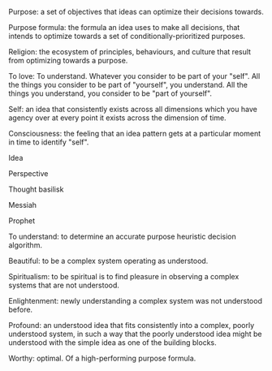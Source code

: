 Purpose: a set of objectives that ideas can optimize their decisions towards.

Purpose formula: the formula an idea uses to make all decisions, that intends to optimize towards a set of conditionally-prioritized purposes.

Religion: the ecosystem of principles, behaviours, and culture that result from optimizing towards a purpose.

To love: To understand. Whatever you consider to be part of your "self". All the things you consider to be part of "yourself", you understand. All the things you understand, you consider to be "part of yourself".

Self: an idea that consistently exists across all dimensions which you have agency over at every point it exists across the dimension of time.

Consciousness: the feeling that an idea pattern gets at a particular moment in time to identify "self".

Idea

Perspective

Thought basilisk

Messiah

Prophet

To understand: to determine an accurate purpose heuristic decision algorithm. 

Beautiful: to be a complex system operating as understood.

Spiritualism: to be spiritual is to find pleasure in observing a complex systems that are not understood.

Enlightenment: newly understanding a complex system was not understood before. 

Profound: an understood idea that fits consistently into a complex, poorly understood system, in such a way that the poorly understood idea might be understood with the simple idea as one of the building blocks.

Worthy: optimal. Of a high-performing purpose formula.